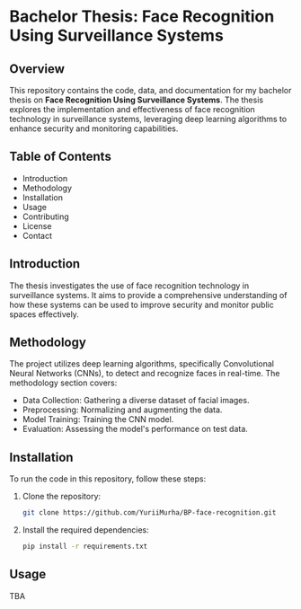 # Bachelor Thesis: Face Recognition Using Surveillance Systems

## Overview
This repository contains the code, data, and documentation for my bachelor thesis on **Face Recognition Using Surveillance Systems**. The thesis explores the implementation and effectiveness of face recognition technology in surveillance systems, leveraging deep learning algorithms to enhance security and monitoring capabilities.

## Table of Contents
- Introduction
- Methodology
- Installation
- Usage
- Contributing
- License
- Contact

## Introduction
The thesis investigates the use of face recognition technology in surveillance systems. It aims to provide a comprehensive understanding of how these systems can be used to improve security and monitor public spaces effectively.

## Methodology
The project utilizes deep learning algorithms, specifically Convolutional Neural Networks (CNNs), to detect and recognize faces in real-time. The methodology section covers:
- Data Collection: Gathering a diverse dataset of facial images.
- Preprocessing: Normalizing and augmenting the data.
- Model Training: Training the CNN model.
- Evaluation: Assessing the model's performance on test data.

## Installation
To run the code in this repository, follow these steps:
1. Clone the repository:
    ```bash
    git clone https://github.com/YuriiMurha/BP-face-recognition.git
    ```
2. Install the required dependencies:
    ```bash
    pip install -r requirements.txt
    ```

## Usage
TBA
